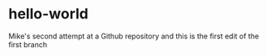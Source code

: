 # hello-world
Mike's second attempt at a Github repository
  and this is the first edit of the first branch
